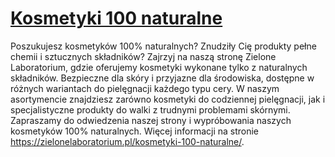 # [Kosmetyki 100 naturalne](https://zielonelaboratorium.pl/kosmetyki-100-naturalne/)

Poszukujesz kosmetyków 100% naturalnych? Znudziły Cię produkty pełne chemii i sztucznych składników? Zajrzyj na naszą stronę Zielone Laboratorium, gdzie oferujemy kosmetyki wykonane tylko z naturalnych składników. Bezpieczne dla skóry i przyjazne dla środowiska, dostępne w różnych wariantach do pielęgnacji każdego typu cery. W naszym asortymencie znajdziesz zarówno kosmetyki do codziennej pielęgnacji, jak i specjalistyczne produkty do walki z trudnymi problemami skórnymi. Zapraszamy do odwiedzenia naszej strony i wypróbowania naszych kosmetyków 100% naturalnych. Więcej informacji na stronie https://zielonelaboratorium.pl/kosmetyki-100-naturalne/.